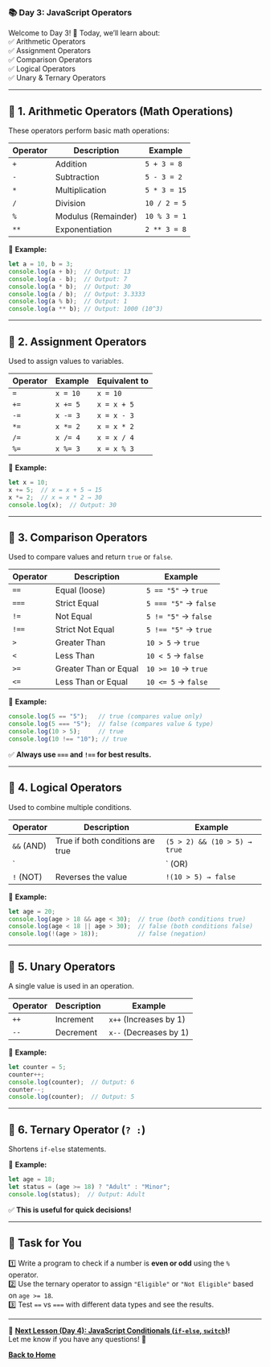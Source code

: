 ### **📚 Day 3: JavaScript Operators**  
Welcome to Day 3! 🎉 Today, we’ll learn about:  
✅ Arithmetic Operators  
✅ Assignment Operators  
✅ Comparison Operators  
✅ Logical Operators  
✅ Unary & Ternary Operators  

---

## **🔹 1. Arithmetic Operators (Math Operations)**
These operators perform basic math operations:  

| Operator | Description | Example |
|----------|------------|---------|
| `+`  | Addition | `5 + 3 = 8` |
| `-`  | Subtraction | `5 - 3 = 2` |
| `*`  | Multiplication | `5 * 3 = 15` |
| `/`  | Division | `10 / 2 = 5` |
| `%`  | Modulus (Remainder) | `10 % 3 = 1` |
| `**` | Exponentiation | `2 ** 3 = 8` |

📌 **Example:**
```js
let a = 10, b = 3;
console.log(a + b);  // Output: 13
console.log(a - b);  // Output: 7
console.log(a * b);  // Output: 30
console.log(a / b);  // Output: 3.3333
console.log(a % b);  // Output: 1
console.log(a ** b); // Output: 1000 (10^3)
```

---

## **🔹 2. Assignment Operators**
Used to assign values to variables.

| Operator | Example | Equivalent to |
|----------|---------|--------------|
| `=`  | `x = 10` | `x = 10` |
| `+=` | `x += 5` | `x = x + 5` |
| `-=` | `x -= 3` | `x = x - 3` |
| `*=` | `x *= 2` | `x = x * 2` |
| `/=` | `x /= 4` | `x = x / 4` |
| `%=` | `x %= 3` | `x = x % 3` |

📌 **Example:**
```js
let x = 10;
x += 5;  // x = x + 5 → 15
x *= 2;  // x = x * 2 → 30
console.log(x);  // Output: 30
```

---

## **🔹 3. Comparison Operators**
Used to compare values and return `true` or `false`.

| Operator | Description | Example |
|----------|------------|---------|
| `==`  | Equal (loose) | `5 == "5"` → `true` |
| `===` | Strict Equal | `5 === "5"` → `false` |
| `!=`  | Not Equal | `5 != "5"` → `false` |
| `!==` | Strict Not Equal | `5 !== "5"` → `true` |
| `>`   | Greater Than | `10 > 5` → `true` |
| `<`   | Less Than | `10 < 5` → `false` |
| `>=`  | Greater Than or Equal | `10 >= 10` → `true` |
| `<=`  | Less Than or Equal | `10 <= 5` → `false` |

📌 **Example:**
```js
console.log(5 == "5");   // true (compares value only)
console.log(5 === "5");  // false (compares value & type)
console.log(10 > 5);     // true
console.log(10 !== "10"); // true
```

✅ **Always use `===` and `!==` for best results.**

---

## **🔹 4. Logical Operators**
Used to combine multiple conditions.

| Operator | Description | Example |
|----------|------------|---------|
| `&&` (AND) | True if both conditions are true | `(5 > 2) && (10 > 5) → true` |
| `||` (OR)  | True if at least one condition is true | `(5 > 2) || (10 < 5) → true` |
| `!`  (NOT) | Reverses the value | `!(10 > 5) → false` |

📌 **Example:**
```js
let age = 20;
console.log(age > 18 && age < 30);  // true (both conditions true)
console.log(age < 18 || age > 30);  // false (both conditions false)
console.log(!(age > 18));           // false (negation)
```

---

## **🔹 5. Unary Operators**
A single value is used in an operation.

| Operator | Description | Example |
|----------|------------|---------|
| `++` | Increment | `x++` (Increases by 1) |
| `--` | Decrement | `x--` (Decreases by 1) |

📌 **Example:**
```js
let counter = 5;
counter++;
console.log(counter);  // Output: 6
counter--;
console.log(counter);  // Output: 5
```

---

## **🔹 6. Ternary Operator (`? :`)**
Shortens `if-else` statements.

📌 **Example:**
```js
let age = 18;
let status = (age >= 18) ? "Adult" : "Minor";
console.log(status);  // Output: Adult
```

✅ **This is useful for quick decisions!**

---

## **📝 Task for You**
1️⃣ Write a program to check if a number is **even or odd** using the `%` operator.  
2️⃣ Use the ternary operator to assign `"Eligible"` or `"Not Eligible"` based on `age >= 18`.  
3️⃣ Test `==` vs `===` with different data types and see the results.  

---

🎯 **[Next Lesson (Day 4): JavaScript Conditionals (`if-else`, `switch`)](../day_4/README.md)!**  
Let me know if you have any questions! 🚀

[**Back to Home**](../../../)